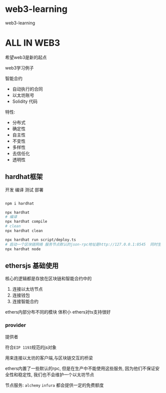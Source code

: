 # web3-learning
web3-learning

# ALL IN WEB3

希望web3是新的起点

web3学习例子


智能合约
+ 自动执行的合同
+ 以太坊账号
+ Solidity 代码

特性:
 + 分布式
 + 确定性
 + 自主性
 + 不变性
 + 多样性
 + 去信任化
 + 透明性

## hardhat框架

开发 编译 测试 部署


```bash

npm i hardhat

npx hardhat
# 编译
npx hardhat compile
# clean
npx hardhat clean

npx hardhat run script/deploy.ts
# 启动一个区块链网络 服务节点默认的json-rpc地址是http://127.0.0.1:8545  同时生成账号
npx hardhat node

```


## ethersjs 基础使用

核心的逻辑都是存放在区块链和智能合约中的

1. 连接以太坊节点
2. 连接钱包
3. 连接智能合约

ethers内部分布不同的模块
体积小
ethers对ts支持很好

### provider
提供者

符合`EIP 1193`规范的js对象

用来连接以太坊的客户端,与区块链交互的桥梁

ethers内置了一些默认的rpc, 但是在生产中不能使用这些服务, 因为他们不保证安全性和稳定性, 我们也不会维护一个以太坊节点

节点服务: `alchemy` `infura` 都会提供一定的免费额度



